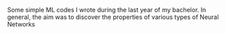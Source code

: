 Some simple ML codes I wrote during the last year of my bachelor. 
In general, the aim was to discover the properties of various types of Neural Networks
